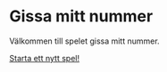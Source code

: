 Gissa mitt nummer
====================

Välkommen till spelet gissa mitt nummer.

[Starta ett nytt spel!](guess_game/init)
